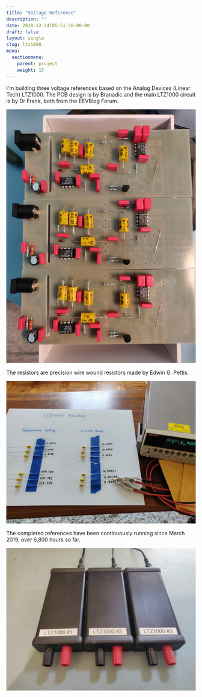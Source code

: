 ```yaml
---
title: "Voltage Reference"
description: ""
date: 2018-12-24T05:51:58-00:00
draft: false
layout: single 
slug: ltz1000
menu: 
  sectionmenu:
    parent: project
    weight: 15
---
```


I'm building three voltage references based on the Analog Devices (Linear Tech) LTZ1000. The PCB design is by Branadic and the main LTZ1000 circuit is by Dr Frank, both from the EEVBlog Forum.

![LTZ1000 PCBs](ltz1000_boards.jpg)

The resistors are precision wire wound resistors made by Edwin G. Pettis.

![LTZ1000 Resistors](ltz1000_resistors.jpg)

The completed references have been continuously running since March 2019, over 6,800 hours so far.

![LTZ1000 References Assembled](ltz1000_assembled.jpg)

